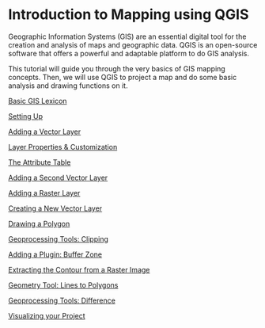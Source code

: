 # Introduction to Mapping using QGIS

Geographic Information Systems (GIS) are an essential digital tool for the creation and analysis of maps and geographic data. QGIS is an open-source software that offers a powerful and adaptable platform to do GIS analysis.

This tutorial will guide you through the very basics of GIS mapping concepts. Then, we will use QGIS to project a map and do some basic analysis and drawing functions on it.

[Basic GIS Lexicon](basic.md)  

[Setting Up](setup.md)

[Adding a Vector Layer](layer1.md)

[Layer Properties & Customization](layerpro.md)

[The Attribute Table](attrib.md)

[Adding a Second Vector Layer](layer2.md)

[Adding a Raster Layer](raster.md)

[Creating a New Vector Layer](newlayer.md)

[Drawing a Polygon](polydraw.md)

[Geoprocessing Tools: Clipping](clip.md)

[Adding a Plugin: Buffer Zone](buffer.md)

[Extracting the Contour from a Raster Image](contour.md)

[Geometry Tool: Lines to Polygons](linesto.md)

[Geoprocessing Tools: Difference](differ.md)

[Visualizing your Project](visual.md)